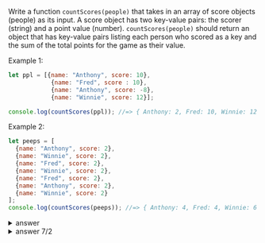 
Write a function `countScores(people)` that takes in an array of score
objects (people) as its input. A score object has two key-value pairs:
the scorer (string) and a point value (number). `countScores(people)` should
return an object that has key-value pairs listing each person who scored as a key
and the sum of the total points for the game as their value.

Example 1:

```js
let ppl = [{name: "Anthony", score: 10},
            {name: "Fred", score : 10},
            {name: "Anthony", score: -8},
            {name: "Winnie", score: 12}];

console.log(countScores(ppl)); //=> { Anthony: 2, Fred: 10, Winnie: 12 }
```

Example 2:

```js
let peeps = [
  {name: "Anthony", score: 2},
  {name: "Winnie", score: 2},
  {name: "Fred", score: 2},
  {name: "Winnie", score: 2},
  {name: "Fred", score: 2},
  {name: "Anthony", score: 2},
  {name: "Winnie", score: 2}
];
console.log(countScores(peeps)); //=> { Anthony: 4, Fred: 4, Winnie: 6 }
```



<details>

  <summary>answer</summary>

  ```js
function countScores(people) {
  /*
  1. create an empty object
  2. Iterate through ppl
    a. set log as {name:'Anthony',score:10} 
    b. set valueName as log['name']
    c. if valueName doesnt exist in empty, set it as score
    d. if valueName exists, add the current score
  */
  let empty = {};
  for (i in people) {
    let log = people[i]
    let valueName = log.name;
    let valueScore = log.score;
    if (empty[valueName] === undefined) {
      empty[valueName] = valueScore
    } else {
      empty[valueName] += valueScore
    }
  }
  return empty;
}

  ```
</details>


<details>

  <summary>answer 7/2</summary>

```js
function countScores(arr) {
    let newObj = {};

    for (let i=0;i<arr.length;i++) {
        let eachObj = arr[i];
        if (eachObj['name'] in newObj) {
            newObj[eachObj['name']] += eachObj['score'];
        } else {
            newObj[eachObj['name']] = eachObj['score'];
        }
    }
    return newObj
}
```

</details>

